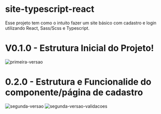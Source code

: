 # site-typescript-react

Esse projeto tem como o intuito fazer um site básico com cadastro e login utilizando React, Sass/Scss e Typescript.

# V0.1.0 - Estrutura Inicial do Projeto!

![primeira-versao](https://user-images.githubusercontent.com/68474584/170109393-10908f62-6b61-42c6-b993-94e3a197536c.gif)


# 0.2.0 - Estrutura e Funcionalide do componente/página de cadastro

![segunda-versao](https://user-images.githubusercontent.com/68474584/170108918-dcd6b16c-592d-4539-a226-496a4be23387.gif)
![segunda-versao-validacoes](https://user-images.githubusercontent.com/68474584/170108923-2922f6d1-a06d-4547-8a84-0c80bf215105.gif)
